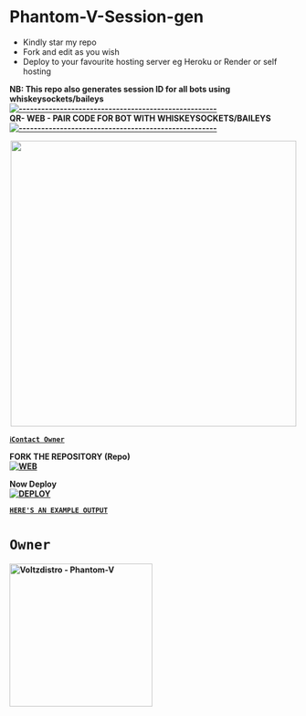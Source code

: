 # Phantom-V-Session-gen
- Kindly star my repo
- Fork and edit as you wish
- Deploy to your favourite hosting server eg Heroku or Render or self hosting

<strong>NB:<strong/> This repo also generates session ID for all bots using whiskeysockets/baileys
[![-----------------------------------------------------](https://raw.githubusercontent.com/andreasbm/readme/master/assets/lines/colored.png)](#table-of-contents)
<br/>QR- WEB - PAIR CODE FOR BOT WITH WHISKEYSOCKETS/BAILEYS
[![-----------------------------------------------------](https://raw.githubusercontent.com/andreasbm/readme/master/assets/lines/colored.png)](#table-of-contents)
<p align="center">
   <a href="https://github.com/Voltzdistro">
    <img src="https://i.imgur.com/woPujRs.jpeg" width="500">
     



[`ℹ️Contact Owner`](https://wa.me/2347081427486)

FORK THE REPOSITORY (Repo) 
    <br>
<a href="https://github.com/Voltzdistro/Phantom-V-Session-gen"><img title="WEB" src="https://img.shields.io/badge/FORK Phantom V Session gen-QR?color=black&style=for-the-badge&logo=stackshare"></a>

Now Deploy
    <br>
<a href='https://dashboard.heroku.com/new?template=https://github.com/DeeCeeXxx/DavidCyril-Session-id-generator)' target="_blank"><img alt='DEPLOY' src='https://img.shields.io/badge/-DEPLOY-black?style=for-the-badge&logo=heroku&logoColor=white'/>

[`HERE'S AN EXAMPLE OUTPUT`](https://wasi-session-test-2d5de70f8522.herokuapp.com)
# `Owner`

<a href="https://github.com/Voltzdistro"> <img src="https://github.com/Voltzdistro.png" width="250" height="250" alt="Voltzdistro - Phantom-V"/> </a>


